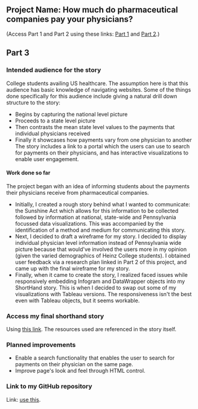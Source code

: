 
## Project Name: How much do pharmaceutical companies pay your physicians?

(Access Part 1 and Part 2 using these links: [Part 1](./FinalProjectPart1.md) and [Part 2](./FinalProjectPart2.md).)

## Part 3
### Intended audience for the story
College students availing US healthcare. The assumption here is that this audience has basic knowledge of navigating websites. 
Some of the things done specifically for this audience include giving a natural drill down structure to the story:
* Begins by capturing the national level picture
* Proceeds to a state level picture
* Then contrasts the mean state level values to the payments that individual physicians received
* Finally it showcases how payments vary from one physician to another
The story includes a link to a portal which the users can use to search for payments on their physicians, and has interactive visualizations to enable user engagement. 

#### Work done so far
The project began with an idea of informing students about the payments their physicians receive from pharmaceutical companies. 
* Initially, I created a rough story behind what I wanted to communicate: the Sunshine Act which allows for this information to be collected followed by information at national, state-wide and Pennsylvania focussed data visualizations. This was accompanied by the identification of a method and medium for communicating this story.
* Next, I decided to draft a wireframe for my story. I decided to display individual physician level information instead of Pennsylvania wide picture because that would've involved the users more in my opinion (given the varied demographics of Heinz College students). I obtained user feedback via a research plan linked in Part 2 of this project, and came up with the final wireframe for my story. 
* Finally, when it came to create the story, I realized faced issues while responsively embedding Infogram and DataWrapper objects into my ShortHand story. This is when I decided to swap out some of my visualizations with Tableau versions. The responsiveness isn't the best even with Tableau objects, but it seems workable.   

### Access my final shorthand story
Using [this link](https://carnegiemellon.shorthandstories.com/pharma-payments-on-physicians/index.html).
The resources used are referenced in the story itself.

### Planned improvements
* Enable a search functionality that enables the user to search for payments on their physician on the same page.
* Improve page's look and feel through HTML control.

### Link to my GitHub repository
Link: [use this](https://sancsaini.github.io/StoryTellingWithData/). 

